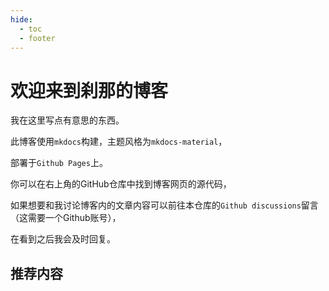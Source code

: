 ```yaml
---
hide:
  - toc
  - footer
---
```


# 欢迎来到刹那的博客

我在这里写点有意思的东西。

此博客使用`mkdocs`构建，主题风格为`mkdocs-material`，

部署于`Github Pages`上。

你可以在右上角的GitHub仓库中找到博客网页的源代码，

如果想要和我讨论博客内的文章内容可以前往本仓库的`Github discussions`留言（这需要一个Github账号），

在看到之后我会及时回复。

## 推荐内容

